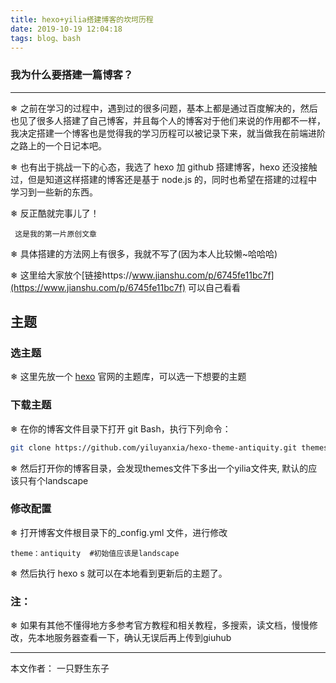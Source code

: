 ```yaml
---
title: hexo+yilia搭建博客的坎坷历程
date: 2019-10-19 12:04:18
tags: blog、bash
---
```

### 我为什么要搭建一篇博客？
---

<!--more--> 

&#10052; 之前在学习的过程中，遇到过的很多问题，基本上都是通过百度解决的，然后也见了很多人搭建了自己博客，并且每个人的博客对于他们来说的作用都不一样，我决定搭建一个博客也是觉得我的学习历程可以被记录下来，就当做我在前端进阶之路上的一个日记本吧。

&#10052; 也有出于挑战一下的心态，我选了 hexo 加 github 搭建博客，hexo 还没接触过，但是知道这样搭建的博客还是基于 node.js 的，同时也希望在搭建的过程中学习到一些新的东西。

&#10052; 反正酷就完事儿了！

```
 这是我的第一片原创文章
```
&#10052; 具体搭建的方法网上有很多，我就不写了(因为本人比较懒~哈哈哈)  

&#10052; 这里给大家放个[链接https://www.jianshu.com/p/6745fe11bc7f](https://www.jianshu.com/p/6745fe11bc7f) 可以自己看看

## 主题

### 选主题

&#10052; 这里先放一个 [hexo](https://hexo.io/themes/) 官网的主题库，可以选一下想要的主题

### 下载主题

&#10052; 在你的博客文件目录下打开 git Bash，执行下列命令：

```bash
git clone https://github.com/yiluyanxia/hexo-theme-antiquity.git themes/yilia
```
&#10052; 然后打开你的博客目录，会发现themes文件下多出一个yilia文件夹, 默认的应该只有个landscape

### 修改配置

&#10052; 打开博客文件根目录下的_config.yml 文件，进行修改

```
theme：antiquity  #初始值应该是landscape
```

&#10052; 然后执行 hexo s 就可以在本地看到更新后的主题了。

### 注：

&#10052; 如果有其他不懂得地方多参考官方教程和相关教程，多搜索，读文档，慢慢修改，先本地服务器查看一下，确认无误后再上传到giuhub

---

本文作者： 一只野生东子